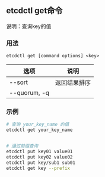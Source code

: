 ## etcdctl get命令
说明：查询key的值


### 用法
```
etcdctl get [command options] <key>
```

| 选项 | 说明
| --- | ---
| --sort        | 返回结果排序
| --quorum, -q  | 

### 示例
```sh
# 查询 your_key_name 的值
etcdctl get your_key_name


# 通过前缀查询
etcdctl put key01 value01
etcdctl put key02 value02
etcdctl put key/sub1 sub01
etcdctl get key --prefix
```
